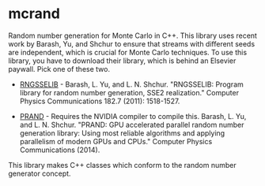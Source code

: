 mcrand
======

Random number generation for Monte Carlo in C++.
This library uses recent work by Barash, Yu, and Shchur to ensure
that streams with different seeds are independent, which is crucial for Monte
Carlo techniques. To use this library, you have to download their
library, which is behind an Elsevier paywall. Pick one of these two.

* [RNGSSELIB](http://cpc.cs.qub.ac.uk/summaries/AEIT_v2_0.html) - 
  Barash, L. Yu, and L. N. Shchur. "RNGSSELIB: Program library for random number generation, SSE2 realization." Computer Physics Communications 182.7 (2011): 1518-1527.

* [PRAND](http://cpc.cs.qub.ac.uk/summaries/AESB_v1_0.html) - Requires
  the NVIDIA compiler to compile this.
  Barash, L. Yu, and L. N. Shchur. "PRAND: GPU accelerated parallel random number generation library: Using most reliable algorithms and applying parallelism of modern GPUs and CPUs." Computer Physics Communications (2014).

This library makes C++ classes which conform to the random number generator
concept.

